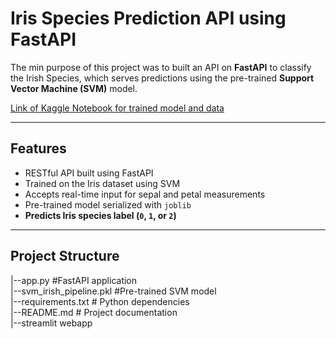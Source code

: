 # Iris Species Prediction API using FastAPI

The min purpose of this project was to built an API on **FastAPI** to classify the Irish Species, which serves predictions using the pre-trained **Support Vector Machine (SVM)** model.

[Link of Kaggle Notebook for trained model and data](https://www.kaggle.com/code/sharmageetika/iris-prediction-with-fast-api?scriptVersionId=243951941)

---

## Features
- RESTful API built using FastAPI
- Trained on the Iris dataset using SVM
- Accepts real-time input for sepal and petal measurements
- Pre-trained model serialized with `joblib`
- **Predicts Iris species label (`0`, `1`, or `2`)**

---

## Project Structure
|--app.py #FastAPI application\
|--svm_irish_pipeline.pkl #Pre-trained SVM model\
|--requirements.txt # Python dependencies\
|--README.md # Project documentation\
|--streamlit webapp
